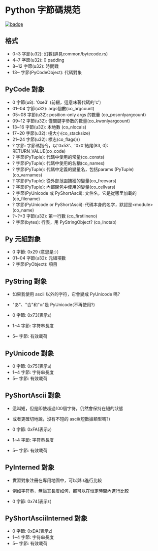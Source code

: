 # Python 字節碼規范

[![badge](https://img.shields.io/endpoint.svg?url=https%3A%2F%2Fgezf7g7pd5.execute-api.ap-northeast-1.amazonaws.com%2Fdefault%2Fsource_up_to_date%3Fowner%3Derg-lang%26repos%3Derg%26ref%3Dmain%26path%3Ddoc/EN/python/bytecode_specification.md%26commit_hash%3D9f6a4a43fcf7e4f58cabe6e5a7546820fd9f5ff4)](https://gezf7g7pd5.execute-api.ap-northeast-1.amazonaws.com/default/source_up_to_date?owner=erg-lang&repos=erg&ref=main&path=doc/EN/python/bytecode_specification.md&commit_hash=9f6a4a43fcf7e4f58cabe6e5a7546820fd9f5ff4)


## 格式

* 0~3   字節(u32): 幻數(詳見common/bytecode.rs)
* 4~7   字節(u32): 0 padding
* 8~12  字節(u32): 時間戳
* 13~   字節(PyCodeObject): 代碼對象

## PyCode 對象

* 0     字節(u8): '0xe3' (前綴，這意味著代碼的'c')
* 01~04 字節(u32): args個數(co_argcount)
* 05~08 字節(u32): position-only args 的數量 (co_posonlyargcount)
* 09~12 字節(u32): 僅關鍵字參數的數量(co_kwonlyargcount)
* 13~16 字節(u32): 本地數 (co_nlocals)
* 17~20 字節(u32): 棧大小(co_stacksize)
* 21~24 字節(u32): 標志(co_flags)()
* ?     字節: 字節碼指令，以'0x53'、'0x0'結尾(83, 0): RETURN_VALUE(co_code)
* ?     字節(PyTuple): 代碼中使用的常量(co_consts)
* ?     字節(PyTuple): 代碼中使用的名稱(co_names)
* ?     字節(PyTuple): 代碼中定義的變量名，包括params (PyTuple) (co_varnames)
* ?     字節(PyTuple): 從外部范圍捕獲的變量(co_freevars)
* ?     字節(PyTuple): 內部閉包中使用的變量(co_cellvars)
* ?     字節(PyUnicode 或 PyShortAscii): 文件名，它是從哪里加載的(co_filename)
* ?     字節(PyUnicode or PyShortAscii): 代碼本身的名字，默認是\<module\> (co_name)
* ?~?+3 字節(u32): 第一行數 (co_firstlineno)
* ?     字節(bytes): 行表，用 PyStringObject? (co_lnotab)

## Py 元組對象

* 0     字節: 0x29 (意思是:`)`)
* 01~04 字節(u32): 元組項數
* ?     字節(PyObject): 項目

## PyString 對象

* 如果我使用 ascii 以外的字符，它會變成 PyUnicode 嗎?
* "あ"、"𠮷"和"α"是 PyUnicode(不再使用?)

* 0     字節: 0x73(表示`s`)
* 1~4   字節: 字符串長度
* 5~    字節: 有效載荷

## PyUnicode 對象

* 0     字節: 0x75(表示`u`)
* 1~4   字節: 字符串長度
* 5~    字節: 有效載荷

## PyShortAscii 對象

* 這叫短，但是即使超過100個字符，仍然會保持在短的狀態
* 或者更確切地說，沒有不短的 ascii(短數據類型嗎?)

* 0     字節: 0xFA(表示`z`)
* 1~4   字節: 字符串長度
* 5~    字節: 有效載荷

## PyInterned 對象

* 實習對象注冊在專用地圖中，可以與is進行比較
* 例如字符串，無論其長度如何，都可以在恒定時間內進行比較

* 0     字節: 0x74(表示`t`)

## PyShortAsciiInterned 對象

* 0     字節: 0xDA(表示`Z`)
* 1~4   字節: 字符串長度
* 5~    字節: 有效載荷